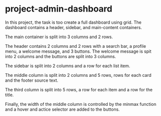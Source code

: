 # project-admin-dashboard

In this project, the task is too create a full dashboard using grid. The dashboard contains a header, sidebar, and main-content containers. 

The main container is split into 3 columns and 2 rows.

The header contains 2 columns and 2 rows with a search bar, a profile menu, a welcome message, and 3 buttons. The welcome message is spit into 2 columns and the buttons are split into 3 columns. 

The sidebar is split into 2 columns and a row for each list item. 

The middle column is split into 2 columns and 5 rows, rows for each card and the footer source text. 

The third column is split into 5 rows, a row for each item and a row for the title. 

Finally, the width of the middle column is controlled by the minmax function and a hover and actice selector are added to the buttons. 